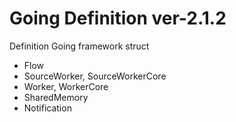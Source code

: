 # Going Definition ver-2.1.2

Definition Going framework struct

- Flow
- SourceWorker, SourceWorkerCore
- Worker, WorkerCore
- SharedMemory
- Notification
